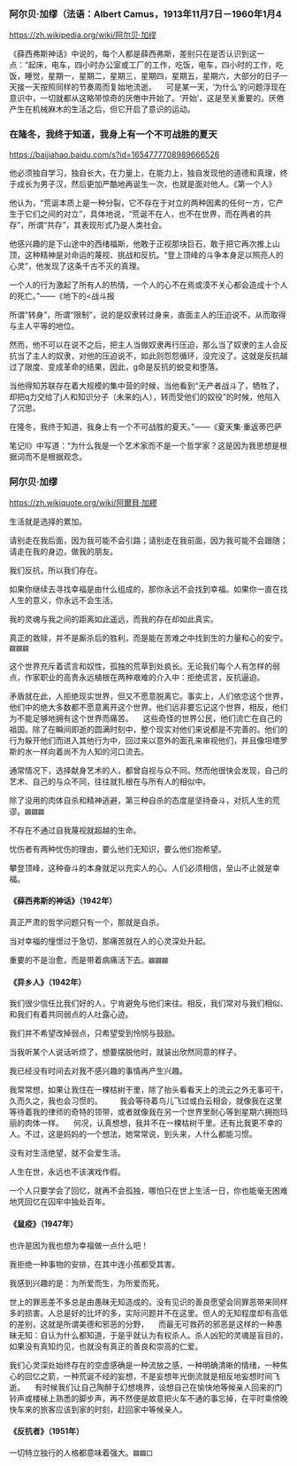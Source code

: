 ### 阿尔贝·加缪（法语：Albert Camus，1913年11月7日－1960年1月4
https://zh.wikipedia.org/wiki/阿尔贝·加缪

《薛西弗斯神话》中说的，每个人都是薛西弗斯，差别只在是否认识到这一点：“起床，电车，四小时办公室或工厂的工作，吃饭，电车，四小时的工作，吃饭，睡觉，星期一，星期二，星期三，星期四，星期五，星期六，大部分的日子一天接一天按照同样的节奏周而复始地流逝。
　可是某一天，‘为什么’的问题浮现在意识中，一切就都从这略带惊奇的厌倦中开始了。‘开始’，这是至关重要的。厌倦产生在机械麻木的生活之后，但它开启了意识的运动。

### 在隆冬，我终于知道，我身上有一个不可战胜的夏天
https://baijiahao.baidu.com/s?id=1654777708989666526

他必须独自学习，独自长大，在力量上，在能力上，独自发现他的道德和真理，终于成长为男子汉，然后更加严酷地再诞生一次，也就是面对他人。《第一个人》

他认为，“荒诞本质上是一种分裂，它不存在于对立的两种因素的任何一方，它产生于它们之间的对立”，具体地说，“荒诞不在人，也不在世界，而在两者的共存”，所谓“共存”，其表现形式乃是人类社会。

他感兴趣的是下山途中的西绪福斯，他敢于正视那块巨石，敢于把它再次推上山顶，这种精神是对命运的蔑视、挑战和反抗。“登上顶峰的斗争本身足以照亮人的心灵”，他发现了这条千古不灭的真理。

一个人的行为激起了所有人的热情，一个人的心不在焉或漠不关心都会造成十个人的死亡。”——《地下的<战斗报

所谓“转身”，所谓“限制”，说的是奴隶转过身来，直面主人的压迫说不，从而取得与主人平等的地位。

然而，他不可以在说不之后，把主人当做奴隶再行压迫，那么当了奴隶的主人会反抗当了主人的奴隶，对他的压迫说不，如此则怨怨循环，没完没了。这就是反抗越过了限度、变成革命的结果，因此，g命是反抗的蜕变和堕落。

当他得知苏联存在着大规模的集中营的时候，当他看到“无产者战斗了，牺牲了，却把q力交给了j人和知识分子（未来的j人），转而受他们的奴役”的时候，他陷入了沉思。

在隆冬，我终于知道，我身上有一个不可战胜的夏天。”——《夏天集·重返蒂巴萨

笔记ll》中写道：“为什么我是一个艺术家而不是一个哲学家？这是因为我思想是根据词而不是根据观念。

### 阿尔贝·加缪
https://zh.wikiquote.org/wiki/阿爾貝·加繆

生活就是选择的累加。

请别走在我后面，因为我可能不会引路；请别走在我前面，因为我可能不会跟随；请走在我的身边，做我的朋友。

我们反抗，所以我们存在。

如果你继续去寻找幸福是由什么组成的，那你永远不会找到幸福。如果你一直在找人生的意义，你永远不会生活。

我的灵魂与我之间的距离如此遥远，而我的存在却如此真实。

真正的救赎，并不是厮杀后的胜利，而是能在苦难之中找到生的力量和心的安宁。`龖龖龖`

这个世界充斥着谎言和奴性，孤独的荒草到处疯长。无论我们每个人有怎样的弱点，作家职业的高贵永远植根在两种艰难的介入中：拒绝谎言，反抗逼迫。

矛盾就在此，人拒绝现实世界，但又不愿意脱离它。事实上，人们依恋这个世界，他们中的绝大多数都不愿意离开这个世界。他们远非要忘记这个世界，相反，他们为不能足够地拥有这个世界而痛苦。
　这些奇怪的世界公民，他们流亡在自己的祖国。除了在瞬间即逝的圆满时刻中，整个现实对他们来说都是不完善的。他们的行为躲开他们而进入其他行为中，回过来以意外的面孔来审视他们，并且像坦塔罗斯的水一样向着尚不为人知的河口流去。

通常情况下，选择献身艺术的人，都曾自视与众不同。然而他很快会发现，自己的艺术、自己的与众不同，往往就扎根在与所有人的相似中。

除了没用的肉体自杀和精神逃避，第三种自杀的态度是坚持奋斗，对抗人生的荒谬。`龖龖龖`

不存在不通过自我蔑视就超越的生命。

忧伤者有两种忧伤的理由，要么他们无知识，要么他们抱希望。

攀登顶峰，这种奋斗的本身就足以充实人的心。人们必须相信，垒山不止就是幸福。

#### 《薛西弗斯的神话》（1942年）
真正严肃的哲学问题只有一个，那就是自杀。

当对幸福的憧憬过于急切，那痛苦就在人的心灵深处升起。

重要的不是治愈，而是带着病痛活下去。`龖龖龖`

#### 《异乡人》（1942年）
我们很少信任比我们好的人，宁肯避免与他们来往。相反，我们常对与我们相似、和我们有着共同弱点的人吐露心迹。

我们并不希望改掉弱点，只希望受到怜悯与鼓励。

当我听某个人说话听烦了，想要摆脱他时，就装出欣然同意的样子。

我已经没有时间去对我不感兴趣的事情再产生兴趣。

我常常想，如果让我住在一棵枯树干里，除了抬头看看天上的流云之外无事可干，久而久之，我也会习惯的。
　　我会等待着鸟儿飞过或白云相会，就像我在这里等待着我的律师的奇特的领带，或者就像我在另一个世界里耐心等到星期六拥抱玛丽的肉体一样。
　何况，认真想想，我并不在一棵枯树干里。还有比我更不幸的人。不过，这是妈妈的一个想法，她常常说，到头来，人什么都能习惯。

没有对生活绝望，就不会爱生活。

人生在世，永远也不该演戏作假。

一个人只要学会了回忆，就再不会孤独，哪怕只在世上生活一日，你也能毫无困难地凭回忆在囚牢中独处百年。

#### 《鼠疫》（1947年）
也许是因为我也想为幸福做一点什么吧！

我拒绝一种事物的安排，在其中连小孩都受其害。

我感到兴趣的是：为所爱而生，为所爱而死。

世上的罪恶差不多总是由愚昧无知造成的。没有见识的善良愿望会同罪恶带来同样多的损害。人总是好的比坏的多，实际问题并不在这里。但人的无知程度却有高低的差别，这就是所谓美德和邪恶的分野，
　而最无可救药的邪恶是这样的一种愚昧无知：自认为什么都知道，于是乎就认为有权杀人。杀人凶犯的灵魂是盲目的，如果没有真知灼见，也就没有真正的善良和崇高的仁爱。

我们心灵深处始终存在的空虚感确是一种流放之感，一种明确清晰的情绪，一种焦心的回忆之箭，一种荒诞不经的妄想，不是妄想年光倒流就是相反地妄想时间飞逝。
　有时候我们让自己陶醉于幻想境界，设想自己在愉快地等候亲人回来的门铃声或楼梯上熟悉的脚步声，再不然便是故意把火车不通的事忘掉，在平时乘傍晚快车来的旅客应该到家的时刻，赶回家中等候亲人。

#### 《反抗者》（1951年）
一切特立独行的人格都意味着强大。`龖龖囗`
